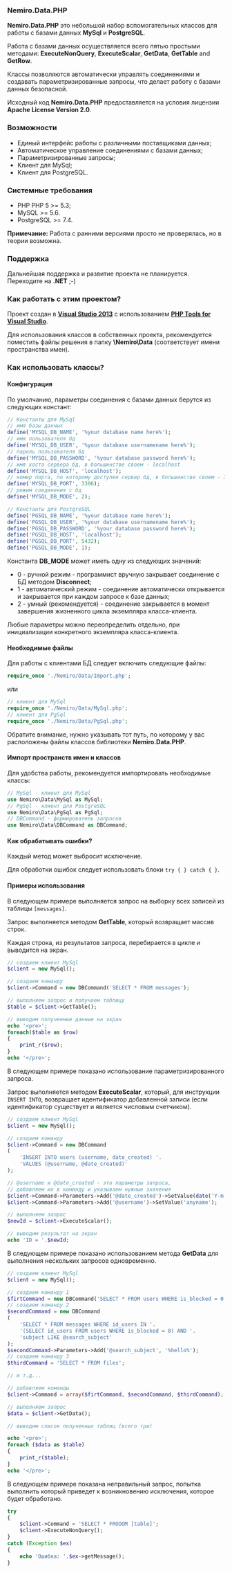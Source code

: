 ﻿### Nemiro.Data.PHP

**Nemiro.Data.PHP** это небольшой набор вспомогательных классов для работы с базами данных **MySql** и **PostgreSQL**.

Работа с базами данных осуществляется всего пятью простыми методами: **ExecuteNonQuery**, **ExecuteScalar**, **GetData**, **GetTable** and **GetRow**.

Классы позволяются автоматически управлять соединениями и создавать параметризированные запросы, что делает работу с базами данных безопасной.

Исходный код **Nemiro.Data.PHP** предоставляется на условия лицензии **Apache License Version 2.0**.

### Возможности

* Единый интерфейс работы с различными поставщиками данных;
* Автоматическое управление соединениями с базами данных;
* Параметризированные запросы;
* Клиент для MySql;
* Клиент для PostgreSQL.

### Системные требования

* PHP PHP 5 >= 5.3;
* MySQL >= 5.6.
* PostgreSQL >= 7.4.

**Примечание:** Работа с ранними версиями просто не проверялась, но в теории возможна.

### Поддержка

Дальнейшая поддержка и развитие проекта не планируется. Переходите на **.NET** ;-)

### Как работать с этим проектом?

Проект создан в **[Visual Studio 2013](https://www.visualstudio.com/)** с использованием **[PHP Tools for Visual Studio](https://visualstudiogallery.msdn.microsoft.com/6eb51f05-ef01-4513-ac83-4c5f50c95fb5)**.

Для использования классов в собственных проекта,
рекомендуется поместить файлы решения в папку **\Nemiro\Data** 
(соответствует имени пространства имен).

### Как использовать классы?

#### Конфигурация

По умолчанию, параметры соединения с базами данных берутся из следующих констант:

```PHP
// Константы для MySql
// имя базы данных
define('MYSQL_DB_NAME', '%your database name here%');
// имя пользователя бд
define('MYSQL_DB_USER', '%your database usernamename here%');
// пароль пользователя бд
define('MYSQL_DB_PASSWORD', '%your database password here%');
// имя хоста сервера бд, в большинстве своем - localhost
define('MYSQL_DB_HOST', 'localhost');
// номер порта, по которому доступен сервер бд, в большинстве своем - 3306
define('MYSQL_DB_PORT', 3306);
// режим соединения с бд
define('MYSQL_DB_MODE', 2);

// Константы для PostgreSQL
define('PGSQL_DB_NAME', '%your database name here%');
define('PGSQL_DB_USER', '%your database usernamename here%');
define('PGSQL_DB_PASSWORD', '%your database password here%');
define('PGSQL_DB_HOST', 'localhost');
define('PGSQL_DB_PORT', 5432);
define('PGSQL_DB_MODE', 1);
```

Константа **DB_MODE** может иметь одну из следующих значений:

* 0 - ручной режим - программист вручную закрывает соединение с БД методом **Disconnect**;
* 1 - автоматический режим - соединение автоматически открывается и закрывается при каждом запросе к базе данных;
* 2 - умный (рекомендуется) - соединение закрывается в момент завершения жизненного цикла экземпляра класса-клиента.

Любые параметры можно переопределить отдельно, при инициализации конкретного экземпляра класса-клиента.

#### Необходимые файлы

Для работы с клиентами БД следует включить следующие файлы:

```PHP
require_once './Nemiro/Data/Import.php';
```

или

```PHP
// клиент для MySql
require_once './Nemiro/Data/MySql.php';
// клиент для PgSql
require_once './Nemiro/Data/PgSql.php';
```

Обратите внимание, нужно указывать тот путь, по которому у вас расположены файлы классов библиотеки **Nemiro.Data.PHP**.

#### Импорт пространств имен и классов

Для удобства работы, рекомендуется импортировать необходимые классы:

```PHP
// MySql - клиент для MySql
use Nemiro\Data\MySql as MySql;
// PgSql - клиент для PostgreSQL
use Nemiro\Data\PgSql as PgSql;
// DBCommand - формирователь запросов
use Nemiro\Data\DBCommand as DBCommand;
```

#### Как обрабатывать ошибки?

Каждый метод может выбросит исключение.

Для обработки ошибок следует использовать блоки `try { } catch { }`.


#### Примеры использования

В следующем примере выполняется запрос на выборку всех записей из таблицы `[messages]`.

Запрос выполняется методом **GetTable**, который возвращает массив строк.

Каждая строка, из результатов запроса, перебирается в цикле и выводится на экран.

```PHP
// создаем клиент MySql
$client = new MySql();

// создаем команду
$client->Command = new DBCommand('SELECT * FROM messages');

// выполняем запрос и получаем таблицу
$table = $client->GetTable();

// выводим полученные данные на экран
echo '<pre>';
foreach($table as $row)
{
	print_r($row);
}
echo '</pre>';
```

В следующем примере показано использование параметризированного запроса.

Запрос выполняется методом **ExecuteScalar**, который, 
для инструкции `INSERT INTO`, возвращает идентификатор добавленной записи 
(если идентификатор существует и является числовым счетчиком).

```PHP
// создаем клиент MySql
$client = new MySql();

// создаем команду
$client->Command = new DBCommand
(
	'INSERT INTO users (username, date_created) '.
	'VALUES (@username, @date_created)'
);

// @username и @date_created - это параметры запроса, 
// добавляем их в команду и указываем нужные значения
$client->Command->Parameters->Add('@date_created')->SetValue(date('Y-m-d H-i-s'));
$client->Command->Parameters->Add('@username')->SetValue('anyname');

// выполняем запрос
$newId = $client->ExecuteScalar();

// выводим результат на экран
echo 'ID = '.$newId;
```

В следующем примере показано использованием метода **GetData** 
для выполнения нескольких запросов одновременно.

```PHP
// создаем клиент MySql
$client = new MySql();

// создаем команду 1
$firtCommand = new DBCommand('SELECT * FROM users WHERE is_blocked = 0');
// создаем команду 2
$secondCommand = new DBCommand
(
	'SELECT * FROM messages WHERE id_users IN '.
	'(SELECT id_users FROM users WHERE is_blocked = 0) AND '.
	'subject LIKE @search_subject'
);
$secondCommand->Parameters->Add('@search_subject', '%hello%');
// создаем команду 3
$thirdCommand = 'SELECT * FROM files';

// и т.д...

// добавляем команды
$client->Command = array($firtCommand, $secondCommand, $thirdCommand);

// выполняем запрос
$data = $client->GetData();

// выводим список полученных таблиц (всего три)

echo '<pre>';
foreach ($data as $table)
{
	print_r($table);
}
echo '</pre>';
```

В следующем примере показана неправильный запрос, попытка выполнить который приведет к возникновению исключения, которое будет обработано.

```PHP
try
{
	$client->Command = 'SELECT * FROOOM [table]';
	$client->ExecuteNonQuery();
} 
catch (Exception $ex)
{
	echo 'Ошибка: '.$ex->getMessage();
}
```